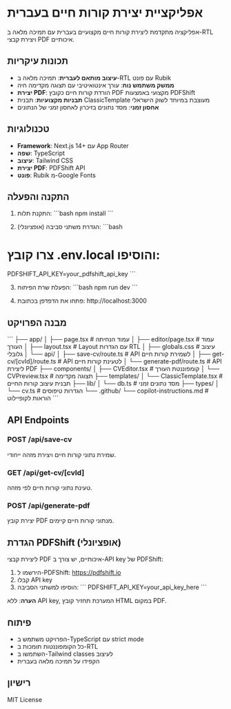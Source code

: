 # אפליקציית יצירת קורות חיים בעברית

אפליקציה מתקדמת ליצירת קורות חיים מקצועיים בעברית עם תמיכה מלאה ב-RTL ויצירת קבצי PDF איכותיים.

## תכונות עיקריות

- **עיצוב מותאם לעברית**: תמיכה מלאה ב-RTL עם פונט Rubik
- **ממשק משתמש נוח**: עורך אינטואיטיבי עם תצוגה מקדימה חיה
- **יצירת PDF**: הורדת קורות חיים כקובץ PDF מקצועי באמצעות PDFShift
- **תבניות מקצועיות**: תבנית ClassicTemplate מעוצבת במיוחד לשוק הישראלי
- **אחסון זמני**: מסד נתונים בזיכרון לאחסון זמני של הנתונים

## טכנולוגיות

- **Framework**: Next.js 14+ עם App Router
- **שפה**: TypeScript
- **עיצוב**: Tailwind CSS
- **יצירת PDF**: PDFShift API
- **פונט**: Rubik מ-Google Fonts

## התקנה והפעלה

1. התקנת תלות:
\`\`\`bash
npm install
\`\`\`

2. הגדרת משתני סביבה (אופציונלי):
\`\`\`bash
# צרו קובץ .env.local והוסיפו:
PDFSHIFT_API_KEY=your_pdfshift_api_key
\`\`\`

3. הפעלת שרת הפיתוח:
\`\`\`bash
npm run dev
\`\`\`

4. פתחו את הדפדפן בכתובת: http://localhost:3000

## מבנה הפרויקט

\`\`\`
├── app/
│   ├── page.tsx                 # עמוד הנחיתה
│   ├── editor/page.tsx          # עמוד העורך
│   ├── layout.tsx               # Layout עם הגדרות RTL
│   ├── globals.css              # עיצוב גלובלי
│   └── api/
│       ├── save-cv/route.ts     # API לשמירת קורות חיים
│       ├── get-cv/[cvId]/route.ts  # API לטעינת קורות חיים
│       └── generate-pdf/route.ts   # API ליצירת PDF
├── components/
│   ├── CVEditor.tsx             # קומפוננטת העורך
│   └── CVPreview.tsx            # תצוגה מקדימה
├── templates/
│   └── ClassicTemplate.tsx      # תבנית עיצוב קורות החיים
├── lib/
│   └── db.ts                    # מסד נתונים זמני
├── types/
│   └── cv.ts                    # הגדרות טיפוסים
└── .github/
    └── copilot-instructions.md  # הוראות לקופיילוט
\`\`\`

## API Endpoints

### POST /api/save-cv
שמירת נתוני קורות חיים ויצירת מזהה ייחודי.

### GET /api/get-cv/[cvId]
טעינת נתוני קורות חיים לפי מזהה.

### POST /api/generate-pdf
יצירת קובץ PDF מנתוני קורות חיים קיימים.

## הגדרת PDFShift (אופציונלי)

ליצירת קבצי PDF איכותיים, יש צורך ב-API key של PDFShift:

1. הירשמו ל-PDFShift: https://pdfshift.io
2. קבלו API key
3. הוסיפו למשתני הסביבה:
\`\`\`
PDFSHIFT_API_KEY=your_api_key_here
\`\`\`

**הערה**: ללא API key, המערכת תחזיר קובץ HTML במקום PDF.

## פיתוח

- הפרויקט משתמש ב-TypeScript עם strict mode
- כל הקומפוננטות תומכות ב-RTL
- השתמשו ב-Tailwind classes לעיצוב
- הקפידו על תמיכה מלאה בעברית

## רישיון

MIT License
